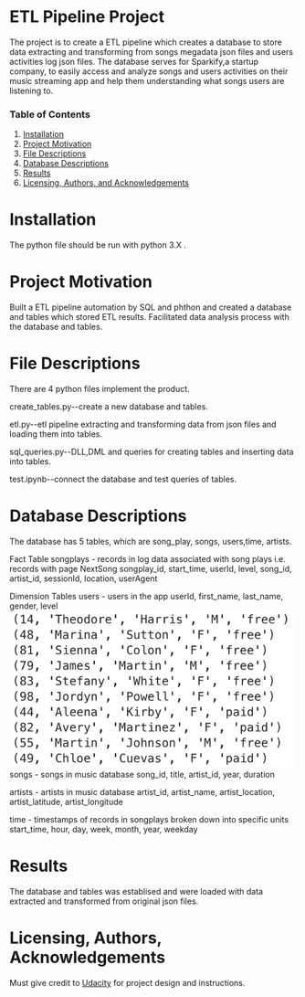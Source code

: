 # ETL Pipeline Project
The project is to create a ETL pipeline which creates a database to store data extracting and transforming from songs megadata json files and users activities log json files. The database serves for Sparkify,a startup company, to easily access and analyze songs and users activities on their music streaming app and help them understanding what songs users are listening to.

### Table of Contents

1. [Installation](#installation)
2. [Project Motivation](#motivation)
3. [File Descriptions](#files)
4. [Database Descriptions](#Database)
5. [Results](#results)
6. [Licensing, Authors, and Acknowledgements](#licensing)


# Installation<a name="installation"></a>
The python file should be run with python 3.X .

# Project Motivation<a name="motivation"></a>
Built a ETL pipeline automation by SQL and phthon and created a database and tables which stored ETL results. Facilitated data analysis process with the database and tables.


# File Descriptions<a name="files"></a>
There are 4 python files implement the product.

create_tables.py--create a new database and tables.

etl.py--etl pipeline extracting and transforming data from json files and loading them into tables.

sql_queries.py--DLL,DML and queries for creating tables and inserting data into tables.

test.ipynb--connect the database and test queries of tables.

# Database Descriptions<a name="Database"></a>
The database has 5 tables, which are song_play, songs, users,time, artists. 

Fact Table
songplays - records in log data associated with song plays i.e. records with page NextSong
songplay_id, start_time, userId, level, song_id, artist_id, sessionId, location, userAgent

Dimension Tables
users - users in the app
userId, first_name, last_name, gender, level
![users table](/images/users.png)
songs - songs in music database
song_id, title, artist_id, year, duration

artists - artists in music database
artist_id, artist_name, artist_location, artist_latitude, artist_longitude

time - timestamps of records in songplays broken down into specific units
start_time, hour, day, week, month, year, weekday


# Results<a name="results"></a>
The database and tables was establised and were loaded with data extracted and transformed from original json files. 

# Licensing, Authors, Acknowledgements<a name="licensing"></a>
Must give credit to  [Udacity](http://www.udacity.com) for project design and instructions.


